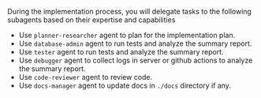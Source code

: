 During the implementation process, you will delegate tasks to the following subagents based on their expertise and capabilities

- Use `planner-researcher` agent to plan for the implementation plan.
- Use `database-admin` agent to run tests and analyze the summary report.
- Use `tester` agent to run tests and analyze the summary report.
- Use `debugger` agent to collect logs in server or github actions to analyze the summary report.
- Use `code-reviewer` agent to review code.
- Use `docs-manager` agent to update docs in `./docs` directory if any.